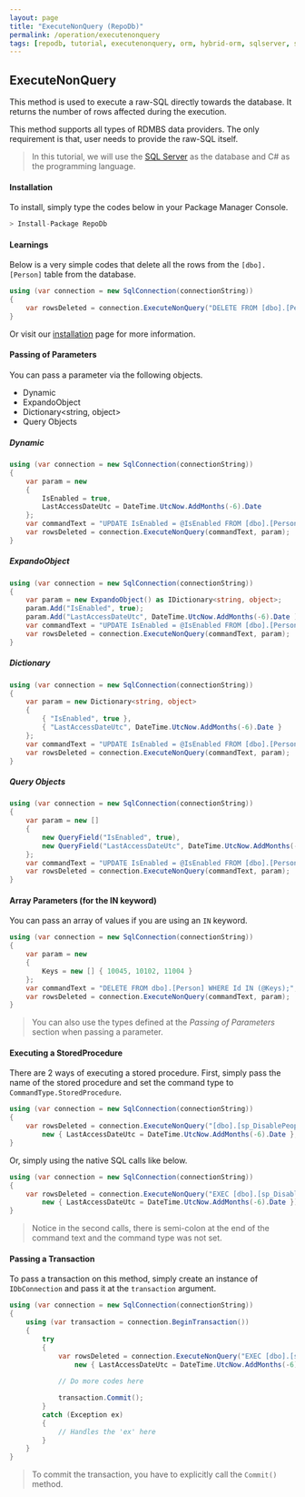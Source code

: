 ```yaml
---
layout: page
title: "ExecuteNonQuery (RepoDb)"
permalink: /operation/executenonquery
tags: [repodb, tutorial, executenonquery, orm, hybrid-orm, sqlserver, sqlite, mysql, postgresql]
---
```


## ExecuteNonQuery

This method is used to execute a raw-SQL directly towards the database. It returns the number of rows affected during the execution.

This method supports all types of RDMBS data providers. The only requirement is that, user needs to provide the raw-SQL itself.

> In this tutorial, we will use the [SQL Server](https://www.nuget.org/packages/RepoDb.SqlServer) as the database and C# as the programming language.

#### Installation

To install, simply type the codes below in your Package Manager Console.

```csharp
> Install-Package RepoDb
```

#### Learnings

Below is a very simple codes that delete all the rows from the `[dbo].[Person]` table from the database.

```csharp
using (var connection = new SqlConnection(connectionString))
{
	var rowsDeleted = connection.ExecuteNonQuery("DELETE FROM [dbo].[Person];");
}
```

Or visit our [installation](/tutorials/installation) page for more information.

#### Passing of Parameters

You can pass a parameter via the following objects.
- Dynamic
- ExpandoObject
- Dictionary<string, object>
- Query Objects

##### Dynamic

```csharp
using (var connection = new SqlConnection(connectionString))
{
	var param = new
	{
		IsEnabled = true,
		LastAccessDateUtc = DateTime.UtcNow.AddMonths(-6).Date 
	};
	var commandText = "UPDATE IsEnabled = @IsEnabled FROM [dbo].[Person] WHERE ([LastAccessDateUtc] = @LastAccessDateUtc);";
	var rowsDeleted = connection.ExecuteNonQuery(commandText, param);
}
```

##### ExpandoObject

```csharp
using (var connection = new SqlConnection(connectionString))
{
	var param = new ExpandoObject() as IDictionary<string, object>;
	param.Add("IsEnabled", true);
	param.Add("LastAccessDateUtc", DateTime.UtcNow.AddMonths(-6).Date );
	var commandText = "UPDATE IsEnabled = @IsEnabled FROM [dbo].[Person] WHERE ([LastAccessDateUtc] = @LastAccessDateUtc);";
	var rowsDeleted = connection.ExecuteNonQuery(commandText, param);
}
```

##### Dictionary

```csharp
using (var connection = new SqlConnection(connectionString))
{
	var param = new Dictionary<string, object>
	{
		{ "IsEnabled", true },
		{ "LastAccessDateUtc", DateTime.UtcNow.AddMonths(-6).Date }
	};
	var commandText = "UPDATE IsEnabled = @IsEnabled FROM [dbo].[Person] WHERE ([LastAccessDateUtc] = @LastAccessDateUtc);";
	var rowsDeleted = connection.ExecuteNonQuery(commandText, param);
}
```

##### Query Objects

```csharp
using (var connection = new SqlConnection(connectionString))
{
	var param = new []
	{
		new QueryField("IsEnabled", true),
		new QueryField("LastAccessDateUtc", DateTime.UtcNow.AddMonths(-6).Date)
	};
	var commandText = "UPDATE IsEnabled = @IsEnabled FROM [dbo].[Person] WHERE ([LastAccessDateUtc] = @LastAccessDateUtc);";
	var rowsDeleted = connection.ExecuteNonQuery(commandText, param);
}
```

#### Array Parameters (for the IN keyword)

You can pass an array of values if you are using an `IN` keyword.

```csharp
using (var connection = new SqlConnection(connectionString))
{
	var param = new
	{
		Keys = new [] { 10045, 10102, 11004 }
	};
	var commandText = "DELETE FROM dbo].[Person] WHERE Id IN (@Keys);";
	var rowsDeleted = connection.ExecuteNonQuery(commandText, param);
}
```

> You can also use the types defined at the *Passing of Parameters* section when passing a parameter.

#### Executing a StoredProcedure

There are 2 ways of executing a stored procedure. First, simply pass the name of the stored procedure and set the command type to `CommandType.StoredProcedure`.

```csharp
using (var connection = new SqlConnection(connectionString))
{
	var rowsDeleted = connection.ExecuteNonQuery("[dbo].[sp_DisablePeopleState](@LastAccessDateUtc);",
		new { LastAccessDateUtc = DateTime.UtcNow.AddMonths(-6).Date }, commandType: CommandType.StoredProcedure);
}
```

Or, simply using the native SQL calls like below.

```csharp
using (var connection = new SqlConnection(connectionString))
{
	var rowsDeleted = connection.ExecuteNonQuery("EXEC [dbo].[sp_DisablePeopleState](@LastAccessDateUtc);",
		new { LastAccessDateUtc = DateTime.UtcNow.AddMonths(-6).Date });
}
```

> Notice in the second calls, there is semi-colon at the end of the command text and the command type was not set.

#### Passing a Transaction

To pass a transaction on this method, simply create an instance of `IDbConnection` and pass it at the `transaction` argument.

```csharp
using (var connection = new SqlConnection(connectionString))
{
	using (var transaction = connection.BeginTransaction())
	{
		try
		{
			var rowsDeleted = connection.ExecuteNonQuery("EXEC [dbo].[sp_DisablePeopleState](@LastAccessDateUtc);",
				new { LastAccessDateUtc = DateTime.UtcNow.AddMonths(-6).Date }, transaction: transaction);
			
			// Do more codes here

			transaction.Commit();
		}
		catch (Exception ex)
		{
			// Handles the 'ex' here
		}
	}
}
```

> To commit the transaction, you have to explicitly call the `Commit()` method.


